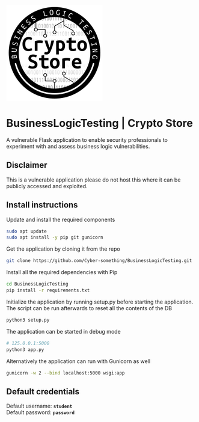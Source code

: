 ![Image](static/cyberstorelogo_small.png?raw=true)
# BusinessLogicTesting | __Crypto Store__
A vulnerable Flask application to enable security professionals to experiment with and assess business logic vulnerabilities.

## Disclaimer
This is a vulnerable application please do not host this where it can be publicly accessed and exploited.

## Install instructions
Update and install the required components
```sh
sudo apt update
sudo apt install -y pip git gunicorn
```
Get the application by cloning it from the repo
```sh
git clone https://github.com/Cyber-something/BusinessLogicTesting.git
```

Install all the required dependencies with Pip
```sh
cd BusinessLogicTesting
pip install -r requirements.txt
```

Initialize the application by running setup.py before starting the application. The script can be run afterwards to reset all the contents of the DB 
```sh
python3 setup.py
```

The application can be started in debug mode
```sh
# 125.0.0.1:5000
python3 app.py
```

Alternatively the application can run with Gunicorn as well
```sh
gunicorn -w 2 --bind localhost:5000 wsgi:app
```

## Default credentials
Default username: __`student`__  
Default password: __`password`__